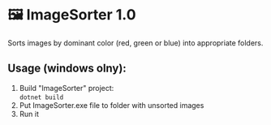 # :framed_picture: ImageSorter 1.0 

Sorts images by dominant color (red, green or blue) into appropriate folders.  

## Usage (windows olny):

1. Build "ImageSorter" project:  
```dotnet build``` 
2. Put ImageSorter.exe file to folder with unsorted images
3. Run it
